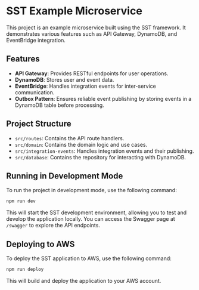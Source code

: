 # SST Example Microservice

This project is an example microservice built using the SST framework. It demonstrates various features such as API Gateway, DynamoDB, and EventBridge integration.

## Features

- **API Gateway**: Provides RESTful endpoints for user operations.
- **DynamoDB**: Stores user and event data.
- **EventBridge**: Handles integration events for inter-service communication.
- **Outbox Pattern**: Ensures reliable event publishing by storing events in a DynamoDB table before processing.

## Project Structure

- `src/routes`: Contains the API route handlers.
- `src/domain`: Contains the domain logic and use cases.
- `src/integration-events`: Handles integration events and their publishing.
- `src/database`: Contains the repository for interacting with DynamoDB.

## Running in Development Mode

To run the project in development mode, use the following command:

```bash
npm run dev
```

This will start the SST development environment, allowing you to test and develop the application locally. You can access the Swagger page at `/swagger` to explore the API endpoints.

## Deploying to AWS

To deploy the SST application to AWS, use the following command:

```bash
npm run deploy
```

This will build and deploy the application to your AWS account.
